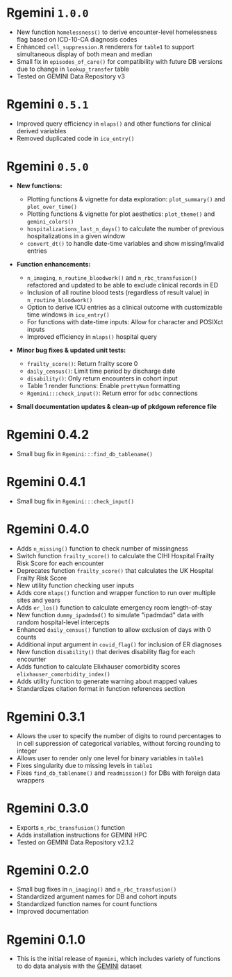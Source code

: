 # Rgemini `1.0.0`

* New function `homelessness()` to derive encounter-level homelessness flag based on ICD-10-CA diagnosis codes
* Enhanced `cell_suppression.R` renderers for `table1` to support simultaneous display of both mean and median
* Small fix in `episodes_of_care()` for compatibility with future DB versions due to change in `lookup_transfer` table
* Tested on GEMINI Data Repository v3

# Rgemini `0.5.1`

* Improved query efficiency in `mlaps()` and other functions for clinical derived variables
* Removed duplicated code in `icu_entry()`


# Rgemini `0.5.0`

* **New functions:**

  * Plotting functions & vignette for data exploration: `plot_summary()` and `plot_over_time()`
  * Plotting functions & vignette for plot aesthetics: `plot_theme()` and `gemini_colors()`
  * `hospitalizations_last_n_days()` to calculate the number of previous hospitalizations in a given window
  * `convert_dt()` to handle date-time variables and show missing/invalid entries

* **Function enhancements:**
  * `n_imaging`, `n_routine_bloodwork()` and `n_rbc_transfusion()` refactored and updated to be able to exclude clinical records in ED
  * Inclusion of all routine blood tests (regardless of result value) in `n_routine_bloodwork()`
  * Option to derive ICU entries as a clinical outcome with customizable time windows in `icu_entry()`
  * For functions with date-time inputs: Allow for character and POSIXct inputs
  * Improved efficiency in `mlaps()` hospital query

* **Minor bug fixes & updated unit tests:**
  * `frailty_score()`: Return frailty score 0
  * `daily_census()`: Limit time period by discharge date
  * `disability()`: Only return encounters in cohort input
  * Table 1 render functions: Enable `prettyNum` formatting
  * `Rgemini:::check_input()`: Return error for `odbc` connections

* **Small documentation updates & clean-up of pkdgown reference file**

# Rgemini 0.4.2

* Small bug fix in `Rgemini:::find_db_tablename()`

# Rgemini 0.4.1

* Small bug fix in `Rgemini:::check_input()`

# Rgemini 0.4.0

* Adds `n_missing()` function to check number of missingness
* Switch function `frailty_score()` to calculate the CIHI Hospital Frailty Risk Score for each encounter
* Deprecates function `frailty_score()` that calculates the UK Hospital Frailty Risk Score
* New utility function checking user inputs
* Adds core `mlaps()` function and wrapper function to run over multiple sites and years
* Adds `er_los()` function to calculate emergency room length-of-stay
* New function `dummy_ipadmdad()` to simulate "ipadmdad" data with random hospital-level intercepts
* Enhanced `daily_census()` function to allow exclusion of days with 0 counts
* Additional input argument in `covid_flag()` for inclusion of ER diagnoses
* New function `disability()` that derives disability flag for each encounter
* Adds function to calculate Elixhauser comorbidity scores `elixhauser_comorbidity_index()`
* Adds utility function to generate warning about mapped values
* Standardizes citation format in function references section

# Rgemini 0.3.1

* Allows the user to specify the number of digits to round percentages to in cell suppression of categorical variables, without forcing rounding to integer
* Allows user to render only one level for binary variables in `table1`
* Fixes singularity due to missing levels in `table1`
* Fixes `find_db_tablename()` and `readmission()` for DBs with foreign data wrappers

# Rgemini 0.3.0

* Exports `n_rbc_transfusion()` function
* Adds installation instructions for GEMINI HPC
* Tested on GEMINI Data Repository v2.1.2

# Rgemini 0.2.0

* Small bug fixes in `n_imaging()` and `n_rbc_transfusion()`
* Standardized argument names for DB and cohort inputs
* Standardized function names for count functions
* Improved documentation

# Rgemini 0.1.0

* This is the initial release of `Rgemini`, which includes variety of functions to do data analysis with the [GEMINI](https://www.geminimedicine.ca/) dataset
